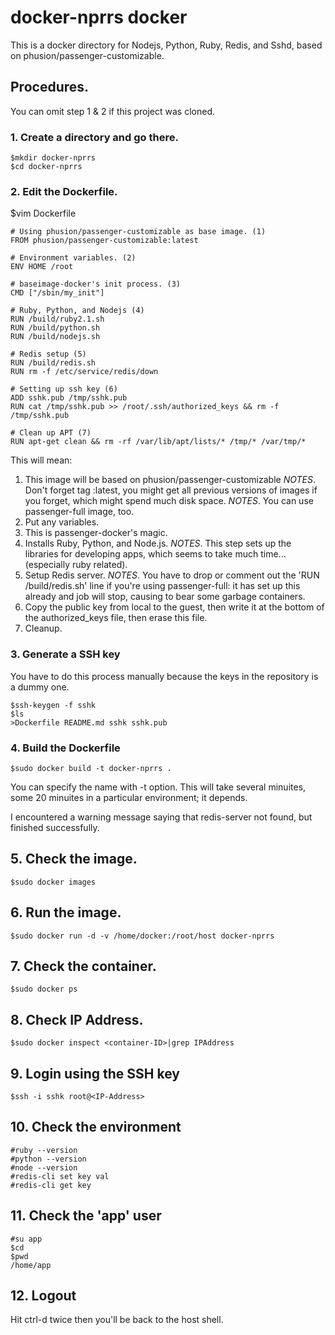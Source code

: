 # docker-nprrs docker
This is a docker directory for Nodejs, Python, Ruby, Redis, and Sshd, based on phusion/passenger-customizable.

## Procedures.
You can omit step 1 & 2 if this project was cloned.

### 1. Create a directory and go there.
```
$mkdir docker-nprrs
$cd docker-nprrs
```

### 2. Edit the Dockerfile.
$vim Dockerfile
```{Dockerfile}
# Using phusion/passenger-customizable as base image. (1)
FROM phusion/passenger-customizable:latest

# Environment variables. (2)
ENV HOME /root

# baseimage-docker's init process. (3)
CMD ["/sbin/my_init"]

# Ruby, Python, and Nodejs (4)
RUN /build/ruby2.1.sh
RUN /build/python.sh
RUN /build/nodejs.sh

# Redis setup (5)
RUN /build/redis.sh
RUN rm -f /etc/service/redis/down

# Setting up ssh key (6)
ADD sshk.pub /tmp/sshk.pub
RUN cat /tmp/sshk.pub >> /root/.ssh/authorized_keys && rm -f /tmp/sshk.pub

# Clean up APT (7)
RUN apt-get clean && rm -rf /var/lib/apt/lists/* /tmp/* /var/tmp/*
```
This will mean:
1. This image will be based on phusion/passenger-customizable
_NOTES_. Don't forget tag :latest, you might get all previous versions of images if you forget, which might spend much disk space.
_NOTES_. You can use passenger-full image, too.
2. Put any variables.
3. This is passenger-docker's magic.
4. Installs Ruby, Python, and Node.js.
_NOTES_. This step sets up the libraries for developing apps, which seems to take much time...(especially ruby related).
5. Setup Redis server.
_NOTES_. You have to drop or comment out the 'RUN /build/redis.sh' line if you're using passenger-full: it has set up this already and job will stop, causing to bear some garbage containers.
6. Copy the public key from local to the guest, then write it at the bottom of the authorized_keys file, then erase this file.
7. Cleanup.


### 3. Generate a SSH key
You have to do this process manually because the keys in the repository is a dummy one.

```
$ssh-keygen -f sshk
$ls
>Dockerfile README.md sshk sshk.pub
```

### 4. Build the Dockerfile
```
$sudo docker build -t docker-nprrs .
```
You can specify the name with -t option.
This will take several minuites, some 20 minuites in a particular environment; it depends.

I encountered a warning message saying that redis-server not found, but finished successfully.

## 5. Check the image.
```
$sudo docker images
```
## 6. Run the image.
```
$sudo docker run -d -v /home/docker:/root/host docker-nprrs
```
## 7. Check the container.
```
$sudo docker ps
```
## 8. Check IP Address.
```
$sudo docker inspect <container-ID>|grep IPAddress
```
## 9. Login using the SSH key
```
$ssh -i sshk root@<IP-Address>
```
## 10. Check the environment
```
#ruby --version
#python --version
#node --version
#redis-cli set key val
#redis-cli get key
```
## 11. Check the 'app' user
```
#su app
$cd
$pwd
/home/app
```
## 12. Logout
Hit ctrl-d twice then you'll be back to the host shell.






